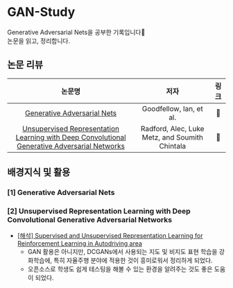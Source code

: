 # GAN-Study
Generative Adversarial Nets을 공부한 기록입니다📝  
논문을 읽고, 정리합니다.
## 논문 리뷰
| 논문명 | 저자 | 링크 |
|:---:|:---:|:---:|
| [Generative Adversarial Nets](https://proceedings.neurips.cc/paper/2014/hash/5ca3e9b122f61f8f06494c97b1afccf3-Abstract.html) | Goodfellow, Ian, et al. | 🔗 |
| [Unsupervised Representation Learning with Deep Convolutional Generative Adversarial Networks](https://arxiv.org/abs/1511.06434) |Radford, Alec, Luke Metz, and Soumith Chintala|🔗|

## 배경지식 및 활용
### [1] Generative Adversarial Nets

### [2] Unsupervised Representation Learning with Deep Convolutional Generative Adversarial Networks
* [[해석] Supervised and Unsupervised Representation Learning for Reinforcement Learning in Autodriving area](https://velog.io/@mindyeoi/%ED%95%B4%EC%84%9D-Supervised-and-Unsupervised-Representation-Learning-for-Reinforcement-Learning)
  * GAN 활용은 아니지만, DCGANs에서 사용되는 지도 및 비지도 표현 학습을 강화학습에, 특히 자율주행 분야에 적용한 것이 흥미로워서 정리하게 되었다.  
  * 오픈소스로 학생도 쉽게 테스팅을 해볼 수 있는 환경을 알려주는 것도 좋은 도움이 되었다.
